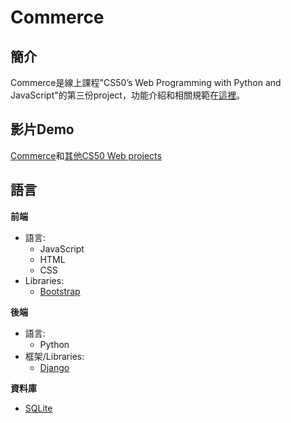 # Commerce
## 簡介
Commerce是線上課程"CS50’s Web Programming with Python and JavaScript"的第三份project，功能介紹和相關規範在[這裡](https://cs50.harvard.edu/web/2020/projects/2/commerce/)。
## 影片Demo
[Commerce](https://www.youtube.com/watch?v=ZZ9gNGl-OLM)和[其他CS50 Web projects](https://www.youtube.com/watch?v=r3aNjHKzp38&list=PLOkl6-MPDzmQWAiiCIYhA_ODP6JqfpGlc)
## 語言
**前端**
- 語言: 
 	* JavaScript
	* HTML
	* CSS
- Libraries:
	* [Bootstrap](https://getbootstrap.com/)

**後端**
- 語言: 
	* Python
- 框架/Libraries:
 	* [Django](https://www.djangoproject.com/)
 
**資料庫**
- [SQLite](https://www.sqlite.org/index.html)
